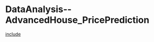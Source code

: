 # DataAnalysis--AdvancedHouse_PricePrediction
[include](File:MachineLearningPipeline_HousePrice.md)
